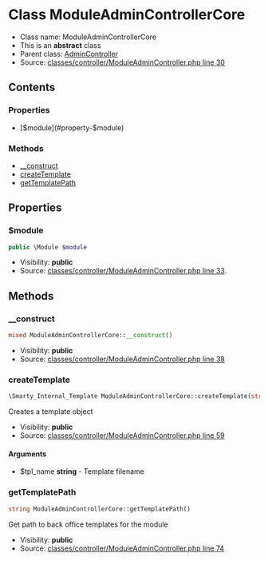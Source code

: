 Class ModuleAdminControllerCore
=====================





* Class name: ModuleAdminControllerCore
* This is an **abstract** class
* Parent class: [AdminController](class.AdminControllerCore.md)
* Source: [classes/controller/ModuleAdminController.php line 30](https://github.com/PrestaShop/PrestaShop/blob/1.6.1.0/classes/controller/ModuleAdminController.php#L30)


Contents
--------


### Properties

* [$module](#property-$module)

### Methods

* [__construct](#method-__construct)
* [createTemplate](#method-createTemplate)
* [getTemplatePath](#method-getTemplatePath)




Properties
----------


### <a name="property-$module"></a>$module

```php
public \Module $module
```





* Visibility: **public**
* Source: [classes/controller/ModuleAdminController.php line 33](https://github.com/PrestaShop/PrestaShop/blob/1.6.1.0/classes/controller/ModuleAdminController.php#L33).


Methods
-------


### <a name="method-__construct"></a>__construct

```php
mixed ModuleAdminControllerCore::__construct()
```





* Visibility: **public**
* Source: [classes/controller/ModuleAdminController.php line 38](https://github.com/PrestaShop/PrestaShop/blob/1.6.1.0/classes/controller/ModuleAdminController.php#L38)




### <a name="method-createTemplate"></a>createTemplate

```php
\Smarty_Internal_Template ModuleAdminControllerCore::createTemplate(string $tpl_name)
```

Creates a template object



* Visibility: **public**
* Source: [classes/controller/ModuleAdminController.php line 59](https://github.com/PrestaShop/PrestaShop/blob/1.6.1.0/classes/controller/ModuleAdminController.php#L59)


#### Arguments
* $tpl_name **string** - Template filename



### <a name="method-getTemplatePath"></a>getTemplatePath

```php
string ModuleAdminControllerCore::getTemplatePath()
```

Get path to back office templates for the module



* Visibility: **public**
* Source: [classes/controller/ModuleAdminController.php line 74](https://github.com/PrestaShop/PrestaShop/blob/1.6.1.0/classes/controller/ModuleAdminController.php#L74)



